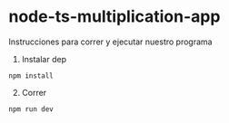 # node-ts-multiplication-app

Instrucciones para correr y ejecutar nuestro programa

1. Instalar dep

```
npm install
```

2. Correr

```
npm run dev
```
